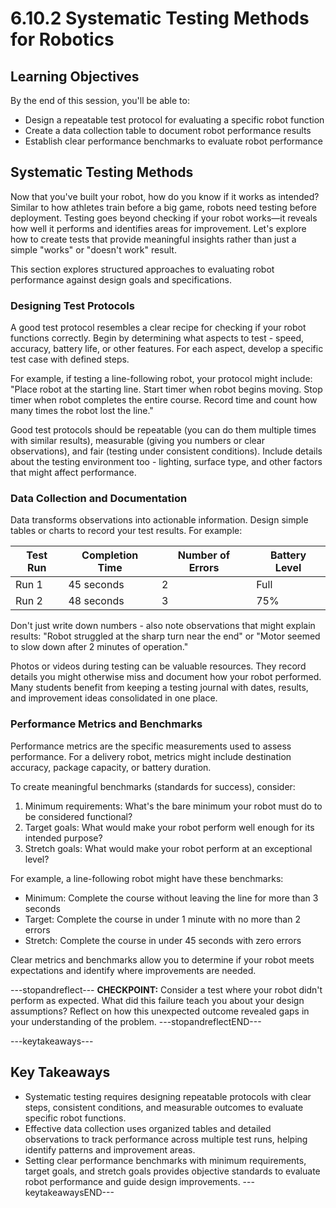 # 6.10.2 Systematic Testing Methods for Robotics

## Learning Objectives

By the end of this session, you'll be able to:

- Design a repeatable test protocol for evaluating a specific robot function
- Create a data collection table to document robot performance results
- Establish clear performance benchmarks to evaluate robot performance

## Systematic Testing Methods

Now that you've built your robot, how do you know if it works as intended? Similar to how athletes train before a big game, robots need testing before deployment. Testing goes beyond checking if your robot works—it reveals how well it performs and identifies areas for improvement. Let's explore how to create tests that provide meaningful insights rather than just a simple "works" or "doesn't work" result.

This section explores structured approaches to evaluating robot performance against design goals and specifications.

### Designing Test Protocols

A good test protocol resembles a clear recipe for checking if your robot functions correctly. Begin by determining what aspects to test - speed, accuracy, battery life, or other features. For each aspect, develop a specific test case with defined steps.

For example, if testing a line-following robot, your protocol might include: "Place robot at the starting line. Start timer when robot begins moving. Stop timer when robot completes the entire course. Record time and count how many times the robot lost the line."

Good test protocols should be repeatable (you can do them multiple times with similar results), measurable (giving you numbers or clear observations), and fair (testing under consistent conditions). Include details about the testing environment too - lighting, surface type, and other factors that might affect performance.

### Data Collection and Documentation

Data transforms observations into actionable information. Design simple tables or charts to record your test results. For example:

| Test Run | Completion Time | Number of Errors | Battery Level |
|----------|----------------|-----------------|---------------|
| Run 1    | 45 seconds     | 2               | Full          |
| Run 2    | 48 seconds     | 3               | 75%           |

Don't just write down numbers - also note observations that might explain results: "Robot struggled at the sharp turn near the end" or "Motor seemed to slow down after 2 minutes of operation."

Photos or videos during testing can be valuable resources. They record details you might otherwise miss and document how your robot performed. Many students benefit from keeping a testing journal with dates, results, and improvement ideas consolidated in one place.

### Performance Metrics and Benchmarks

Performance metrics are the specific measurements used to assess performance. For a delivery robot, metrics might include destination accuracy, package capacity, or battery duration.

To create meaningful benchmarks (standards for success), consider:

1. Minimum requirements: What's the bare minimum your robot must do to be considered functional?
2. Target goals: What would make your robot perform well enough for its intended purpose?
3. Stretch goals: What would make your robot perform at an exceptional level?

For example, a line-following robot might have these benchmarks:

- Minimum: Complete the course without leaving the line for more than 3 seconds
- Target: Complete the course in under 1 minute with no more than 2 errors
- Stretch: Complete the course in under 45 seconds with zero errors

Clear metrics and benchmarks allow you to determine if your robot meets expectations and identify where improvements are needed.

---stopandreflect---
**CHECKPOINT:** Consider a test where your robot didn't perform as expected. What did this failure teach you about your design assumptions? Reflect on how this unexpected outcome revealed gaps in your understanding of the problem.
---stopandreflectEND---

---keytakeaways---
## Key Takeaways

- Systematic testing requires designing repeatable protocols with clear steps, consistent conditions, and measurable outcomes to evaluate specific robot functions.
- Effective data collection uses organized tables and detailed observations to track performance across multiple test runs, helping identify patterns and improvement areas.
- Setting clear performance benchmarks with minimum requirements, target goals, and stretch goals provides objective standards to evaluate robot performance and guide design improvements.
---keytakeawaysEND---
